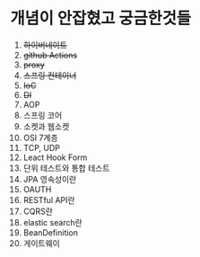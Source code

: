 # 개념이 안잡혔고 궁금한것들

1. ~~하이버네이트~~
2. ~~github Actions~~
3. ~~proxy~~
4. ~~스프링 컨테이너~~
5. ~~IoC~~
6. ~~DI~~
7. AOP
8. 스프링 코어
9. 소켓과 웹소켓
10. OSI 7계층
11. TCP, UDP
12. Leact Hook Form
13. 단위 테스트와 통합 테스트
14. JPA 영속성이란
15. OAUTH
16. RESTful API란
17. CQRS란
18. elastic search란
19. BeanDefinition
20. 게이트웨이

